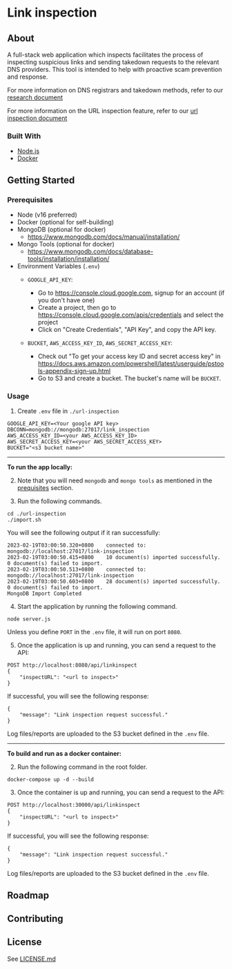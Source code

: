 <!-- PROJECT LOGO -->
<!-- <h1 align="center">
  <a href="{project-url}">
    <img src="{project-logo}" alt="Logo" width="125" height="125">
  </a>
</h1> -->

<!-- TITLE -->

# Link inspection

<!-- TABLE OF CONTENTS -->
<!-- ## Table of contents

- [Project name](#project-name)
  - [Table of contents](#table-of-contents)
  - [About](#about)
    - [Built With](#built-with)
  - [Getting Started](#getting-started)
    - [Prerequisites](#prerequisites)
    - [Usage](#usage)
  - [Roadmap](#roadmap)
  - [Contributing](#contributing)
  - [License](#license) -->

<!-- ABOUT -->
## About

A full-stack web application which inspects facilitates the process of inspecting suspicious links and sending takedown requests to the relevant DNS providers. This tool is intended to help with proactive scam prevention and response.

For more information on DNS registrars and takedown methods, refer to our [research document](./RESEARCH.md)

For more information on the URL inspection feature, refer to our [url inspection document](./URLINSPECTION.md)

### Built With

- [Node.js](https://nodejs.org/en/)
- [Docker](https://www.docker.com/)

<!-- GETTING STARTED -->

## Getting Started

### Prerequisites

- Node (v16 preferred)
- Docker (optional for self-building)
- MongoDB (optional for docker)
  - https://www.mongodb.com/docs/manual/installation/
- Mongo Tools (optional for docker)
  - https://www.mongodb.com/docs/database-tools/installation/installation/
- Environment Variables (`.env`)
  - `GOOGLE_API_KEY`:
    - Go to https://console.cloud.google.com, signup for an account (if you don't have one)
    - Create a project, then go to https://console.cloud.google.com/apis/credentials and select the project
    - Click on "Create Credentials", "API Key", and copy the API key.

  - `BUCKET`, `AWS_ACCESS_KEY_ID`, `AWS_SECRET_ACCESS_KEY`:
    - Check out "To get your access key ID and secret access key" in https://docs.aws.amazon.com/powershell/latest/userguide/pstools-appendix-sign-up.html
    - Go to S3 and create a bucket. The bucket's name will be `BUCKET`.

### Usage

1. Create `.env` file in `./url-inspection`
```
GOOGLE_API_KEY=<Your google API key>
DBCONN=mongodb://mongodb:27017/link_inspection
AWS_ACCESS_KEY_ID=<your AWS_ACCESS_KEY_ID>
AWS_SECRET_ACCESS_KEY=<your AWS_SECRET_ACCESS_KEY>
BUCKET="<s3 bucket name>"
```

---

**To run the app locally:**

2. Note that you will need `mongodb` and `mongo tools` as mentioned in the [prequisites](#prerequisites) section.

3. Run the following commands.

```
cd ./url-inspection
./import.sh
```

You will see the following output if it ran successfully:

```
2023-02-19T03:00:50.320+0800    connected to: mongodb://localhost:27017/link-inspection
2023-02-19T03:00:50.415+0800    10 document(s) imported successfully. 0 document(s) failed to import.
2023-02-19T03:00:50.513+0800    connected to: mongodb://localhost:27017/link-inspection
2023-02-19T03:00:50.603+0800    28 document(s) imported successfully. 0 document(s) failed to import.
MongoDB Import Completed
```

4. Start the application by running the following command.

```
node server.js
```

Unless you define `PORT` in the `.env` file, it will run on port `8080`.

5. Once the application is up and running, you can send a request to the API:

```
POST http://localhost:8080/api/linkinspect
{
    "inspectURL": "<url to inspect>"
}
```

If successful, you will see the following response:

```
{
    "message": "Link inspection request successful."
}
```

Log files/reports are uploaded to the S3 bucket defined in the `.env` file.

---

**To build and run as a docker container:**

2. Run the following command in the root folder.

`docker-compose up -d --build`

3. Once the container is up and running, you can send a request to the API:

```
POST http://localhost:30000/api/linkinspect
{
    "inspectURL": "<url to inspect>"
}
```

If successful, you will see the following response:

```
{
    "message": "Link inspection request successful."
}
```

Log files/reports are uploaded to the S3 bucket defined in the `.env` file.

<!-- ROADMAP -->

## Roadmap

<!-- CONTRIBUTING -->

## Contributing

<!-- LICENSE -->

## License

See [LICENSE.md](./LICENSE.md)
